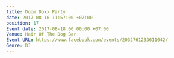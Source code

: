 ```yaml
---
title: Doom Doxx Party
date: 2017-08-16 11:57:00 +07:00
position: 17
Event date: 2017-08-18 00:00:00 +07:00
Venue: Hair Of The Dog Bar
Event URL: https://www.facebook.com/events/2032761233611042/
Genre: DJ
---
```


